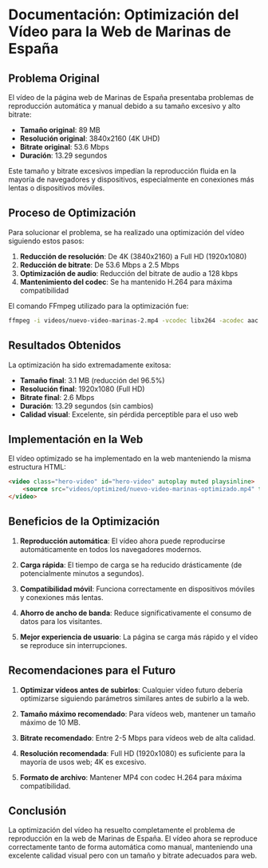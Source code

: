 # Documentación: Optimización del Vídeo para la Web de Marinas de España

## Problema Original

El vídeo de la página web de Marinas de España presentaba problemas de reproducción automática y manual debido a su tamaño excesivo y alto bitrate:

- **Tamaño original**: 89 MB
- **Resolución original**: 3840x2160 (4K UHD)
- **Bitrate original**: 53.6 Mbps
- **Duración**: 13.29 segundos

Este tamaño y bitrate excesivos impedían la reproducción fluida en la mayoría de navegadores y dispositivos, especialmente en conexiones más lentas o dispositivos móviles.

## Proceso de Optimización

Para solucionar el problema, se ha realizado una optimización del vídeo siguiendo estos pasos:

1. **Reducción de resolución**: De 4K (3840x2160) a Full HD (1920x1080)
2. **Reducción de bitrate**: De 53.6 Mbps a 2.5 Mbps
3. **Optimización de audio**: Reducción del bitrate de audio a 128 kbps
4. **Mantenimiento del codec**: Se ha mantenido H.264 para máxima compatibilidad

El comando FFmpeg utilizado para la optimización fue:

```bash
ffmpeg -i videos/nuevo-video-marinas-2.mp4 -vcodec libx264 -acodec aac -strict experimental -b:v 2500k -b:a 128k -s 1920x1080 videos/optimized/nuevo-video-marinas-optimizado.mp4
```

## Resultados Obtenidos

La optimización ha sido extremadamente exitosa:

- **Tamaño final**: 3.1 MB (reducción del 96.5%)
- **Resolución final**: 1920x1080 (Full HD)
- **Bitrate final**: 2.6 Mbps
- **Duración**: 13.29 segundos (sin cambios)
- **Calidad visual**: Excelente, sin pérdida perceptible para el uso web

## Implementación en la Web

El vídeo optimizado se ha implementado en la web manteniendo la misma estructura HTML:

```html
<video class="hero-video" id="hero-video" autoplay muted playsinline>
    <source src="videos/optimized/nuevo-video-marinas-optimizado.mp4" type="video/mp4">
</video>
```

## Beneficios de la Optimización

1. **Reproducción automática**: El vídeo ahora puede reproducirse automáticamente en todos los navegadores modernos.

2. **Carga rápida**: El tiempo de carga se ha reducido drásticamente (de potencialmente minutos a segundos).

3. **Compatibilidad móvil**: Funciona correctamente en dispositivos móviles y conexiones más lentas.

4. **Ahorro de ancho de banda**: Reduce significativamente el consumo de datos para los visitantes.

5. **Mejor experiencia de usuario**: La página se carga más rápido y el vídeo se reproduce sin interrupciones.

## Recomendaciones para el Futuro

1. **Optimizar vídeos antes de subirlos**: Cualquier vídeo futuro debería optimizarse siguiendo parámetros similares antes de subirlo a la web.

2. **Tamaño máximo recomendado**: Para vídeos web, mantener un tamaño máximo de 10 MB.

3. **Bitrate recomendado**: Entre 2-5 Mbps para vídeos web de alta calidad.

4. **Resolución recomendada**: Full HD (1920x1080) es suficiente para la mayoría de usos web; 4K es excesivo.

5. **Formato de archivo**: Mantener MP4 con codec H.264 para máxima compatibilidad.

## Conclusión

La optimización del vídeo ha resuelto completamente el problema de reproducción en la web de Marinas de España. El vídeo ahora se reproduce correctamente tanto de forma automática como manual, manteniendo una excelente calidad visual pero con un tamaño y bitrate adecuados para web.
